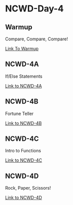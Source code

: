 # NCWD-Day-4

## Warmup
Compare, Compare, Compare!

[Link To Warmup]()


## NCWD-4A
If/Else Statements

[Link to NCWD-4A](https://github.com/codebug-nc/NCWD-4A)



## NCWD-4B
Fortune Teller

[Link to NCWD-4B](https://github.com/codebug-nc/NCWD-4B)



## NCWD-4C
Intro to Functions

[Link to NCWD-4C](https://github.com/codebug-nc/NCWD-4C)



## NCWD-4D
Rock, Paper, Scissors! 

[Link to NCWD-4D](https://github.com/codebug-nc/NCWD-4D)
